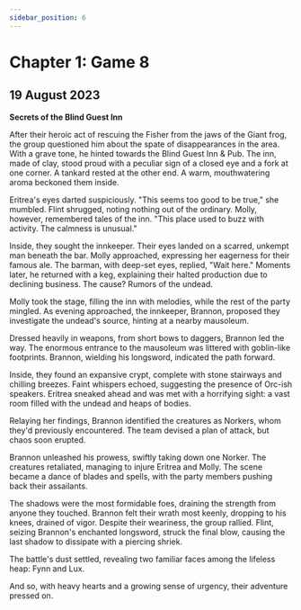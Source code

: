 ```yaml
---
sidebar_position: 6
---
```


# Chapter 1: Game 8

## 19 August 2023

**Secrets of the Blind Guest Inn**

After their heroic act of rescuing the Fisher from the jaws of the Giant frog, the group questioned him about the spate of disappearances in the area. With a grave tone, he hinted towards the Blind Guest Inn & Pub. The inn, made of clay, stood proud with a peculiar sign of a closed eye and a fork at one corner. A tankard rested at the other end. A warm, mouthwatering aroma beckoned them inside.

Eritrea's eyes darted suspiciously. "This seems too good to be true," she mumbled. Flint shrugged, noting nothing out of the ordinary. Molly, however, remembered tales of the inn. "This place used to buzz with activity. The calmness is unusual."

Inside, they sought the innkeeper. Their eyes landed on a scarred, unkempt man beneath the bar. Molly approached, expressing her eagerness for their famous ale. The barman, with deep-set eyes, replied, "Wait here." Moments later, he returned with a keg, explaining their halted production due to declining business. The cause? Rumors of the undead.

Molly took the stage, filling the inn with melodies, while the rest of the party mingled. As evening approached, the innkeeper, Brannon, proposed they investigate the undead's source, hinting at a nearby mausoleum.

Dressed heavily in weapons, from short bows to daggers, Brannon led the way. The enormous entrance to the mausoleum was littered with goblin-like footprints. Brannon, wielding his longsword, indicated the path forward.

Inside, they found an expansive crypt, complete with stone stairways and chilling breezes. Faint whispers echoed, suggesting the presence of Orc-ish speakers. Eritrea sneaked ahead and was met with a horrifying sight: a vast room filled with the undead and heaps of bodies.

Relaying her findings, Brannon identified the creatures as Norkers, whom they'd previously encountered. The team devised a plan of attack, but chaos soon erupted.

Brannon unleashed his prowess, swiftly taking down one Norker. The creatures retaliated, managing to injure Eritrea and Molly. The scene became a dance of blades and spells, with the party members pushing back their assailants.

The shadows were the most formidable foes, draining the strength from anyone they touched. Brannon felt their wrath most keenly, dropping to his knees, drained of vigor. Despite their weariness, the group rallied. Flint, seizing Brannon's enchanted longsword, struck the final blow, causing the last shadow to dissipate with a piercing shriek.

The battle's dust settled, revealing two familiar faces among the lifeless heap: Fynn and Lux.

And so, with heavy hearts and a growing sense of urgency, their adventure pressed on.